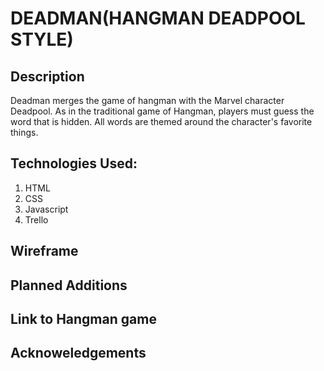 # DEADMAN(HANGMAN DEADPOOL STYLE)

## Description
Deadman merges the game of hangman with the Marvel character Deadpool. As in the traditional game of Hangman, players must guess the word that is hidden. All words are themed around the character's favorite things. 
## Technologies Used:
1. HTML
2. CSS
3. Javascript
4. Trello

## Wireframe

## Planned Additions

## Link to Hangman game

## Acknoweledgements
